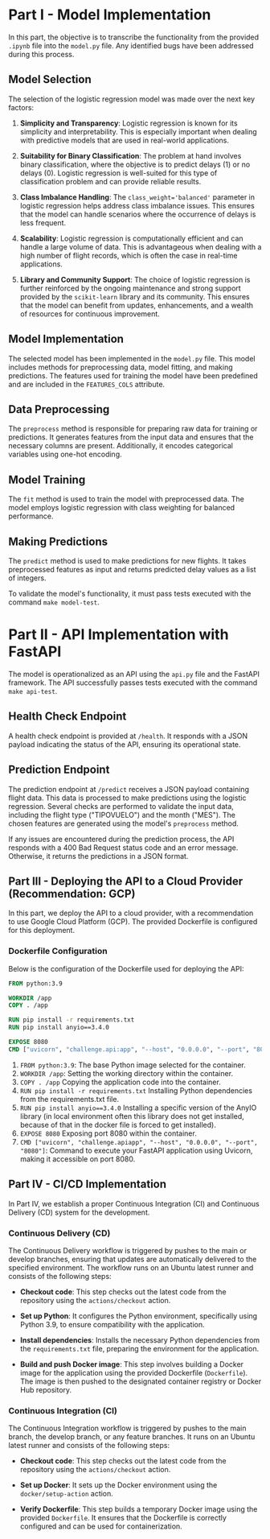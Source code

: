# Part I - Model Implementation

In this part, the objective is to transcribe the functionality from the provided `.ipynb` file into the `model.py` file. Any identified bugs have been addressed during this process.

## Model Selection

The selection of the logistic regression model was made over the next key factors:

1. **Simplicity and Transparency**: Logistic regression is known for its simplicity and interpretability. This is especially important when dealing with predictive models that are used in real-world applications.

2. **Suitability for Binary Classification**: The problem at hand involves binary classification, where the objective is to predict delays (1) or no delays (0). Logistic regression is well-suited for this type of classification problem and can provide reliable results.

3. **Class Imbalance Handling**: The `class_weight='balanced'` parameter in logistic regression helps address class imbalance issues. This ensures that the model can handle scenarios where the occurrence of delays is less frequent.

4. **Scalability**: Logistic regression is computationally efficient and can handle a large volume of data. This is advantageous when dealing with a high number of flight records, which is often the case in real-time applications.

5. **Library and Community Support**: The choice of logistic regression is further reinforced by the ongoing maintenance and strong support provided by the `scikit-learn` library and its community. This ensures that the model can benefit from updates, enhancements, and a wealth of resources for continuous improvement.

## Model Implementation

The selected model has been implemented in the `model.py` file. This model includes methods for preprocessing data, model fitting, and making predictions. The features used for training the model have been predefined and are included in the `FEATURES_COLS` attribute.

## Data Preprocessing

The `preprocess` method is responsible for preparing raw data for training or predictions. It generates features from the input data and ensures that the necessary columns are present. Additionally, it encodes categorical variables using one-hot encoding.

## Model Training

The `fit` method is used to train the model with preprocessed data. The model employs logistic regression with class weighting for balanced performance.

## Making Predictions

The `predict` method is used to make predictions for new flights. It takes preprocessed features as input and returns predicted delay values as a list of integers.

To validate the model's functionality, it must pass tests executed with the command `make model-test`.

# Part II - API Implementation with FastAPI

The model is operationalized as an API using the `api.py` file and the FastAPI framework. The API successfully passes tests executed with the command `make api-test`.

## Health Check Endpoint

A health check endpoint is provided at `/health`. It responds with a JSON payload indicating the status of the API, ensuring its operational state.

## Prediction Endpoint

The prediction endpoint at `/predict` receives a JSON payload containing flight data. This data is processed to make predictions using the logistic regression. Several checks are performed to validate the input data, including the flight type ("TIPOVUELO") and the month ("MES"). The chosen features are generated using the model's `preprocess` method.

If any issues are encountered during the prediction process, the API responds with a 400 Bad Request status code and an error message. Otherwise, it returns the predictions in a JSON format.

## Part III - Deploying the API to a Cloud Provider (Recommendation: GCP)

In this part, we deploy the API to a cloud provider, with a recommendation to use Google Cloud Platform (GCP). The provided Dockerfile is configured for this deployment.

### Dockerfile Configuration

Below is the configuration of the Dockerfile used for deploying the API:

```Dockerfile
FROM python:3.9

WORKDIR /app
COPY . /app

RUN pip install -r requirements.txt
RUN pip install anyio==3.4.0

EXPOSE 8080
CMD ["uvicorn", "challenge.api:app", "--host", "0.0.0.0", "--port", "8080"]
```

1. `FROM python:3.9`: The base Python image selected for the container.
2. `WORKDIR /app`: Setting the working directory within the container.
3. `COPY . /app` Copying the application code into the container.
4. `RUN pip install -r requirements.txt` Installing Python dependencies from the requirements.txt file.
5. `RUN pip install anyio==3.4.0` Installing a specific version of the AnyIO library (in local environment often this library does not get installed, because of that in the docker file is forced to get installed).
6. `EXPOSE 8080` Exposing port 8080 within the container.
7. `CMD ["uvicorn", "challenge.apiapp", "--host", "0.0.0.0", "--port", "8080"]`: Command to execute your FastAPI application using Uvicorn, making it accessible on port 8080.

## Part IV - CI/CD Implementation

In Part IV, we establish a proper Continuous Integration (CI) and Continuous Delivery (CD) system for the development.

### Continuous Delivery (CD)

The Continuous Delivery workflow is triggered by pushes to the main or develop branches, ensuring that updates are automatically delivered to the specified environment. The workflow runs on an Ubuntu latest runner and consists of the following steps:

- **Checkout code**: This step checks out the latest code from the repository using the `actions/checkout` action.

- **Set up Python**: It configures the Python environment, specifically using Python 3.9, to ensure compatibility with the application.

- **Install dependencies**: Installs the necessary Python dependencies from the `requirements.txt` file, preparing the environment for the application.

- **Build and push Docker image**: This step involves building a Docker image for the application using the provided Dockerfile (`Dockerfile`). The image is then pushed to the designated container registry or Docker Hub repository.

### Continuous Integration (CI)

The Continuous Integration workflow is triggered by pushes to the main branch, the develop branch, or any feature branches. It runs on an Ubuntu latest runner and consists of the following steps:

- **Checkout code**: This step checks out the latest code from the repository using the `actions/checkout` action.

- **Set up Docker**: It sets up the Docker environment using the `docker/setup-action` action.

- **Verify Dockerfile**: This step builds a temporary Docker image using the provided `Dockerfile`. It ensures that the Dockerfile is correctly configured and can be used for containerization.
